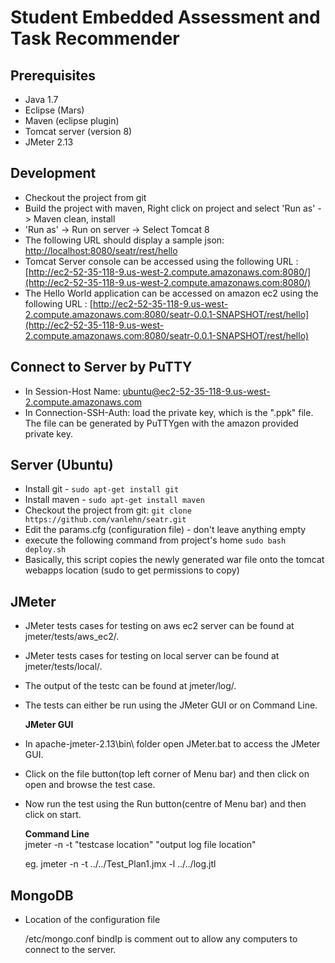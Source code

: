 # Student Embedded Assessment and Task Recommender

## Prerequisites
- Java 1.7
- Eclipse (Mars)
- Maven (eclipse plugin)
- Tomcat server (version 8)
- JMeter 2.13

## Development
- Checkout the project from git 
- Build the project with maven, Right click on project and select 'Run as' -> Maven clean, install
- 'Run as' -> Run on server -> Select Tomcat 8
- The following URL should display a sample json: [http://localhost:8080/seatr/rest/hello](http://localhost:8080/seatr/rest/hello)
- Tomcat Server console can be accessed using the following URL : [http://ec2-52-35-118-9.us-west-2.compute.amazonaws.com:8080/](http://ec2-52-35-118-9.us-west-2.compute.amazonaws.com:8080/)
- The Hello World application can be accessed on amazon ec2 using the following URL : [http://ec2-52-35-118-9.us-west-2.compute.amazonaws.com:8080/seatr-0.0.1-SNAPSHOT/rest/hello](http://ec2-52-35-118-9.us-west-2.compute.amazonaws.com:8080/seatr-0.0.1-SNAPSHOT/rest/hello)

## Connect to Server by PuTTY
- In Session-Host Name: ubuntu@ec2-52-35-118-9.us-west-2.compute.amazonaws.com
- In Connection-SSH-Auth: load the private key, which is the ".ppk" file.  The file can be generated by PuTTYgen with the amazon provided private key. 

## Server (Ubuntu)
- Install git - `sudo apt-get install git`
- Install maven - `sudo apt-get install maven`
- Checkout the project from git: `git clone https://github.com/vanlehn/seatr.git`
- Edit the params.cfg (configuration file) - don't leave anything empty
- execute the following command from project's home `sudo bash deploy.sh`
- Basically, this script copies the newly generated war file onto the tomcat webapps location (sudo to get permissions to copy)

## JMeter
- JMeter tests cases for testing on aws ec2 server can be found at jmeter/tests/aws_ec2/.
- JMeter tests cases for testing on local server can be found at jmeter/tests/local/.
- The output of the testc can be found at jmeter/log/.
- The tests can either be run using the JMeter GUI or on Command Line.

  <b>JMeter GUI</b>
- In apache-jmeter-2.13\bin\ folder open JMeter.bat to access the JMeter GUI. 
- Click on the file button(top left corner of Menu bar) and then click on open and browse the test case.
- Now run the test using the Run button(centre of Menu bar) and then click on start.

  <b>Command Line</b>  
  jmeter -n -t  "testcase location"   "output log file location"
  
  eg.  jmeter -n -t ../../Test_Plan1.jmx -l ../../log.jtl
  
## MongoDB
- Location of the configuration file
  
  /etc/mongo.conf    bindIp is comment out to allow any computers to connect to the server.
